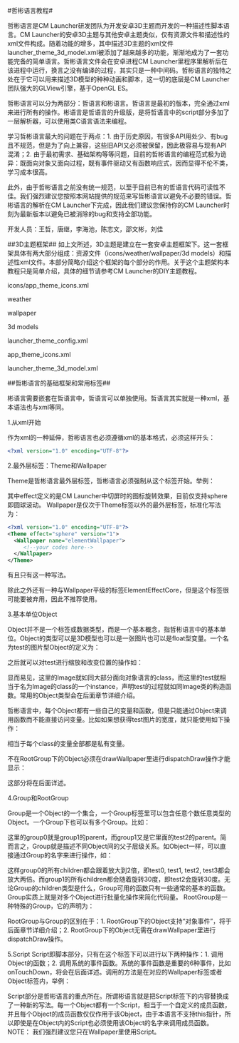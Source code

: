 #哲彬语言教程#

哲彬语言是CM Launcher研发团队为开发安卓3D主题而开发的一种描述性脚本语言。CM Launcher的安卓3D主题与其他安卓主题类似，仅有资源文件和描述性的xml文件构成。随着功能的增多，其中描述3D主题的xml文件launcher_theme_3d_model.xml被添加了越来越多的功能，渐渐地成为了一套功能完备的简单语言。哲彬语言文件会在安卓进程CM Launcher里程序里解析后在该进程中运行，换言之没有编译的过程，其实只是一种中间码。哲彬语言的独特之处在于它可以用来描述3D模型的种种动画和脚本，这一切的底层是CM Launcher团队强大的GLView引擎，基于OpenGL ES。

哲彬语言可以分为两部分：哲语言和彬语言。哲语言是最初的版本，完全通过xml来进行所有的操作。彬语言是哲语言的升级版，是将哲语言中的script部分多加了一层解析器，可以使用类C语言语法来编程。

学习哲彬语言最大的问题在于两点：1. 由于历史原因，有很多API用处少、有bug且不规范，但是为了向上兼容，这些旧API又必须被保留，因此极容易与现有API混淆；2. 由于最初需求、基础架构等等问题，目前的哲彬语言的编程范式极为诡异：既面向对象又面向过程，既有事件驱动又有函数响应式，因而显得不伦不类，学习成本很高。

此外，由于哲彬语言之前没有统一规范，以至于目前已有的哲语言代码可读性不佳。我们强烈建议您按照本网站提供的规范来写哲彬语言以避免不必要的错误。哲彬语言的解析在CM Launcher下完成，因此我们建议您保持你的CM Launcher时刻为最新版本以避免已被消除的bug和支持全部功能。

开发人员：王哲，唐继，李海池，陈志文，邵文彬，刘佳

##3D主题框架##
如上文所述，3D主题是建立在一套安卓主题框架下。这一套框架具体有两大部分组成：资源文件（icons/weather/wallpaper/3d models）和描述性xml文件。本部分简略介绍这个框架的每个部分的作用。关于这个主题架构本教程只是简单介绍，具体的细节请参考CM Launcher的DIY主题教程。

icons/app_theme_icons.xml

weather

wallpaper

3d models

launcher_theme_config.xml

app_theme_icons.xml

launcher_theme_3d_model.xml

##哲彬语言的基础框架和常用标签##

彬语言需要嵌套在哲语言中，哲语言可以单独使用。哲语言其实就是一种xml，基本语法也与xml等同。

1.从xml开始

作为xml的一种延伸，哲彬语言也必须遵循xml的基本格式，必须这样开头：

```xml
<?xml version="1.0" encoding="UTF-8"?>
```


2.最外层标签：Theme和Wallpaper

Theme是哲彬语言最外层标签，哲彬语言必须强制从这个标签开始。举例：

其中effect定义的是CM Launcher中切屏时的图标旋转效果，目前仅支持sphere即圆球滚动。
Wallpaper是仅次于Theme标签以外的最外层标签，标准化写法为：

```xml
<?xml version="1.0" encoding="UTF-8"?>
<Theme effect="sphere" version="1">
  <Wallpaper name="elementWallpaper">
     <!--your codes here-->
  </Wallpaper>
</Theme>
```

有且只有这一种写法。

除此之外还有一种与Wallpaper平级的标签ElementEffectCore，但是这个标签很可能要被弃用，因此不推荐使用。

3.基本单位Object

Object并不是一个标签或数据类型，而是一个基本概念，指哲彬语言中的基本单位。Object的类型可以是3D模型也可以是一张图片也可以是float型变量。一个名为test的图片型Object的定义为：

之后就可以对test进行缩放和改变位置的操作如：

显而易见，这里的Image就如同大部分面向对象语言的class，而这里的test就相当于名为Image的class的一个instance，声明test的过程就如同Image类的构造函数。常用的Object类型会在后面章节详细介绍。

哲彬语言中，每个Object都有一些自己的变量和函数，但是只能通过Object来调用函数而不能直接访问变量。比如如果想获得test图片的宽度，就只能使用如下操作：

相当于每个class的变量全部都是私有变量。

不在RootGroup下的Object必须在drawWallpaper里进行dispatchDraw操作才能显示：

这部分将在后面详述。

4.Group和RootGroup

Group是一个Object的一个集合，一个Group标签里可以包含任意个数任意类型的Object。一个Group下也可以有多个Group。比如：


这里的group0就是group1的parent，而group1又是它里面的test2的parent。简而言之，Group就是描述不同Object间的父子层级关系。如Object一样，可以直接通过Group的名字来进行操作，如：

这样group0的所有children都会跟着放大到2倍，即test0, test1, test2, test3都会放大两倍。而group1的所有children都会随着旋转30度，即test2会旋转30度。无论Group的children类型是什么，Group可用的函数只有一些通常的基本的函数。Group实质上就是对多个Object进行批量化操作来简化代码量。
RootGroup是一种特殊的Group，它的声明为：


RootGroup与Group的区别在于：1. RootGroup下的Object支持“对象事件”，将于后面章节详细介绍；2. RootGroup下的Object无需在drawWallpaper里进行dispatchDraw操作。


5.Script
Script即脚本部分，只有在这个标签下可以进行以下两种操作：1. 调用Object的函数；2. 调用系统的事件函数。系统的事件函数是重要的6种事件，比如onTouchDown，将会在后面详述。调用的方法是在对应的Wallpaper标签或者Object标签内，举例：

Script部分是哲彬语言的重点所在。所谓彬语言就是把Script标签下的内容替换成了一种新的写法。每一个Object都有一个Script，相当于一个自定义的成员函数，并且每个Object的成员函数仅仅作用于该Object，由于本语言不支持this指针，所以即使是在Object内的Script也必须使用该Object的名字来调用成员函数。
NOTE：
我们强烈建议您只在Wallpaper里使用Script。
